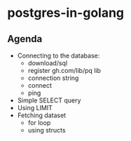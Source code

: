 # postgres-in-golang

## Agenda

- Connecting to the database:
  - download/sql
  - register gh.com/lib/pq lib 
  - connection string 
  - connect 
  - ping
- Simple SELECT query
- Using LIMIT
- Fetching dataset 
  - for loop
  - using structs